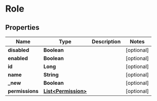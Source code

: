 

# Role


## Properties

| Name | Type | Description | Notes |
|------------ | ------------- | ------------- | -------------|
|**disabled** | **Boolean** |  |  [optional] |
|**enabled** | **Boolean** |  |  [optional] |
|**id** | **Long** |  |  [optional] |
|**name** | **String** |  |  [optional] |
|**_new** | **Boolean** |  |  [optional] |
|**permissions** | [**List&lt;Permission&gt;**](Permission.md) |  |  [optional] |



